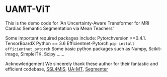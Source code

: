 # UAMT-ViT

This is the demo code for 'An Uncertainty-Aware Transformer for MRI Cardiac Semantic Segmentation via Mean Teachers'

Some important required packages include:
Pytorchversion >=0.4.1.
TensorBoardX
Python == 3.6 
Efficientnet-Pytorch `pip install efficientnet_pytorch`
Some basic python packages such as Numpy, Scikit-image, SimpleITK, Scipy ......


Acknowledgement
We sincerely thank these author for their fantastic and efficient codebase,
[SSL4MIS](https://github.com/HiLab-git/SSL4MIS),
[UA-MT](https://github.com/yulequan/UA-MT),
[Segmenter](https://github.com/rstrudel/segmenter)
